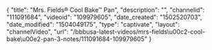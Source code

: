 {
    "title": "Mrs. Fields&reg; Cool Bake&trade; Pan",
    "description": "",
    "channelid": "111091684",
    "videoid": "109979605",
    "date_created": "1502520703",
    "date_modified": "1504049175",
    "type": "captivate",
    "layout": "channelVideo",
    "url": "\/bbbusa-latest-videos\/mrs-fields\u00c2-cool-bake\u00e2-pan-3-notes\/111091684-109979605"
}